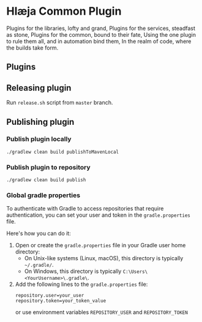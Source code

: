 # Hlæja Common Plugin

Plugins for the libraries, lofty and grand, Plugins for the services, steadfast as stone, Plugins for the common, bound to their fate, Using the one plugin to rule them all, and in automation bind them, In the realm of code, where the builds take form.

## Plugins

## Releasing plugin

Run `release.sh` script from `master` branch.

## Publishing plugin

### Publish plugin locally

```shell
./gradlew clean build publishToMavenLocal
```

### Publish plugin to repository

```shell
./gradlew clean build publish
```

### Global gradle properties

To authenticate with Gradle to access repositories that require authentication, you can set your user and token in the `gradle.properties` file.

Here's how you can do it:

1. Open or create the `gradle.properties` file in your Gradle user home directory:
   - On Unix-like systems (Linux, macOS), this directory is typically `~/.gradle/`.
   - On Windows, this directory is typically `C:\Users\<YourUsername>\.gradle\`.
2. Add the following lines to the `gradle.properties` file:
    ```properties
    repository.user=your_user
    repository.token=your_token_value
    ```
   or use environment variables `REPOSITORY_USER` and `REPOSITORY_TOKEN`

